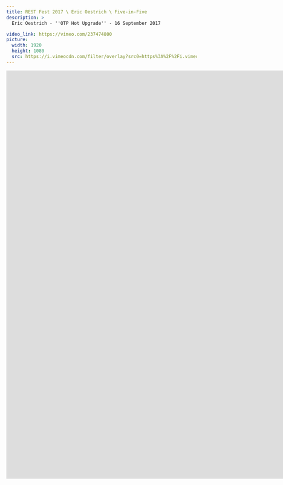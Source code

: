 ```yaml
---
title: REST Fest 2017 \ Eric Oestrich \ Five-in-Five
description: >
  Eric Oestrich - ''OTP Hot Upgrade'' - 16 September 2017

video_link: https://vimeo.com/237474800
picture:
  width: 1920
  height: 1080
  src: https://i.vimeocdn.com/filter/overlay?src0=https%3A%2F%2Fi.vimeocdn.com%2Fvideo%2F659928854_1920x1080.jpg&src1=http%3A%2F%2Ff.vimeocdn.com%2Fp%2Fimages%2Fcrawler_play.png
---
```

<iframe src="https://player.vimeo.com/video/237474800?title=0&byline=0&portrait=0&badge=0&autopause=0&player_id=0" width="1920" height="1080" frameborder="0" title="REST Fest 2017 \ Eric Oestrich \ Five-in-Five" webkitallowfullscreen mozallowfullscreen allowfullscreen></iframe>